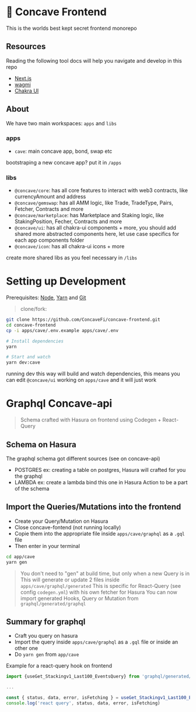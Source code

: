 # 🥄 Concave Frontend

This is the worlds best kept secret frontend monorepo

## Resources

Reading the following tool docs will help you navigate and develop in this repo

- [Next.js](https://nextjs.org/docs/basic-features)
- [wagmi](https://wagmi-xyz.vercel.app/)
- [Chakra UI](https://chakra-ui.com/)

## About

We have two main workspaces: `apps` and `libs`

### apps

- `cave`: main concave app, bond, swap etc

bootstraping a new concave app? put it in `/apps`

### libs

- `@concave/core`: has all core features to interact with web3 contracts, like currencyAmount and address
- `@concave/gemswap`: has all AMM logic, like Trade, TradeType, Pairs, Fetcher, Contracts and more
- `@concave/marketplace`: has Marketplace and Staking logic, like StakingPosition, Fecher, Contracts and more
- `@concave/ui`: has all chakra-ui components + more, you should add shared more abstracted components here, let use case specifics for each app components folder
- `@concave/icon`: has all chakra-ui icons + more

create more shared libs as you feel necessary in `/libs`

# Setting up Development

Prerequisites: [Node](https://nodejs.org/en/download/), [Yarn](https://classic.yarnpkg.com/en/docs/install/) and [Git](https://git-scm.com/downloads)

> clone/fork:

```bash
git clone https://github.com/ConcaveFi/concave-frontend.git
cd concave-frontend
cp -i apps/cave/.env.example apps/cave/.env

# Install dependencies
yarn

# Start and watch
yarn dev:cave
```

running dev this way will build and watch dependencies, this means you can edit `@concave/ui` working on `apps/cave` and it will just work

# Graphql Concave-api

> Schema crafted with Hasura on frontend using Codegen + React-Query

## Schema on Hasura

The graphql schema got different sources (see on concave-api)

- POSTGRES ex: creating a table on postgres, Hasura will crafted for you the graphql
- LAMBDA ex: create a lambda bind this one in Hasura Action to be a part of the schema

## Import the Queries/Mutations into the frontend

- Create your Query/Mutation on Hasura
- Close concave-fontend (not running locally)
- Copie them into the appropriate file inside `apps/cave/graphql` as a `.gql` file
- Then enter in your terminal

```sh
cd app/cave
yarn gen
```

> You don't need to "gen" at build time, but only when a new Query is in
> This will generate or update 2 files inside `apps/cave/graphql/generated`
> This is specific for React-Query (see config `codegen.yml`) with his own fetcher for Hasura
> You can now import generated Hooks, Query or Mutation from `graphql/generated/graphql`

## Summary for graphql

- Craft you query on hasura
- Import the query inside `apps/cave/graphql` as a `.gql` file or inside an other one
- Do `yarn gen` from `app/cave`

Example for a react-query hook on frontend

```js
import {useGet_Stackingv1_Last100_EventsQuery} from 'graphql/generated/graphql'

...

const { status, data, error, isFetching } = useGet_Stackingv1_Last100_EventsQuery()
console.log('react query', status, data, error, isFetching)
```
